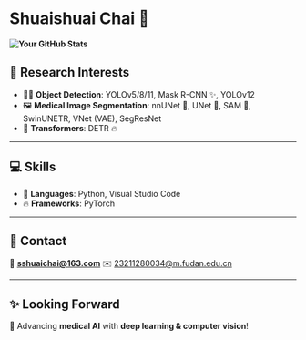 #  **Shuaishuai Chai** 🚀  

**![Your GitHub Stats](https://github-readme-stats.vercel.app/api?username=sshuaichai&show_icons=true&theme=transparent&hide_rank=true)**  

## 🔬 **Research Interests**  
- 🕵️‍♂️ **Object Detection**: YOLOv5/8/11, Mask R-CNN ✨, YOLOv12  
- 🖼️ **Medical Image Segmentation**: nnUNet 🎃, UNet 🧩, SAM 🎯, SwinUNETR, VNet (VAE), SegResNet  
- 🤗 **Transformers**: DETR 🔥  

---

## 💻 **Skills**  
- 🐍 **Languages**: Python, Visual Studio Code 
- 🔥 **Frameworks**: PyTorch  

---

## 📧 **Contact**  
📩 **sshuaichai@163.com** ✉️  23211280034@m.fudan.edu.cn 

---

## ✨ **Looking Forward**  
🚀 Advancing **medical AI** with **deep learning & computer vision**!  


